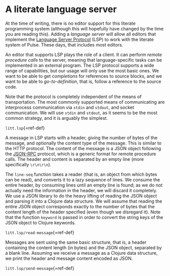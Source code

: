 # A literate language server

At the time of writing, there is no editor support for this literate
programming system (although this will hopefully have changed by the
time you are reading this). Adding a *language server* will allow all
editors that implement the [Language Server
Protocol](https://microsoft.github.io/language-server-protocol/) (LSP)
to work with the literate system of Pulse. These days, that includes
most editors.

An editor that supports LSP plays the role of a client. It can perform
*remote procedure calls* to the server, meaning that language-specific
tasks can be implemented in an external program. The LSP protocol
supports a wide range of capabilities, but our usage will only use the
most basic ones. We want to be able to get *completions* for references
to source blocks, and we want to be able to *go-to-definition*, that is,
follow a reference to the source code.

Note that the protocol is completely independent of the means of
transportation. The most commonly supported means of communicating are
interprocess communication via `stdin` and `stdout`, and socket
communication. We will use `stdin` and `stdout`, as it seems to be the
most common strategy, and it is arguably the simplest.

`litt.lsp`{=ref-def}

A message in LSP starts with a header, giving the number of bytes of the
message, and optionally the content type of the message. This is similar
to the HTTP protocol. The content of the message is a JSON object
following the [JSON-RPC](https://www.jsonrpc.org/) protocol, which is a
generic format for remote procedure calls. The header and content is
separated by an empty line (more specifically `\r\n\r\n`).

The `line-seq` function takes a reader (that is, an object from which
bytes can be read), and converts it to a lazy sequence of lines. We
consume the entire header, by consuming lines until an empty line is
found; as we do not actually need the information in the header, we will
discard it completely. We use a JSON library to do the heavy lifting of
reading the JSON object and parsing it into a Clojure data structure. We
will assume that reading the entire JSON object corresponds exactly to
the number of bytes that the content length of the header specified
(even though we disregard it). Note that the function `keyword` is
passed in order to convert the string keys of the JSON object to Clojure
keywords.

`litt.lsp/read-message`{=ref-def}

Messages are sent using the same basic structure, that is, a header
containing the content length (in bytes) and the JSON object, separated
by a blank line. Assuming we receive a message as a Clojure data
structure, we print the header and message content encoded as JSON.

`litt.lsp/send-message`{=ref-def}
